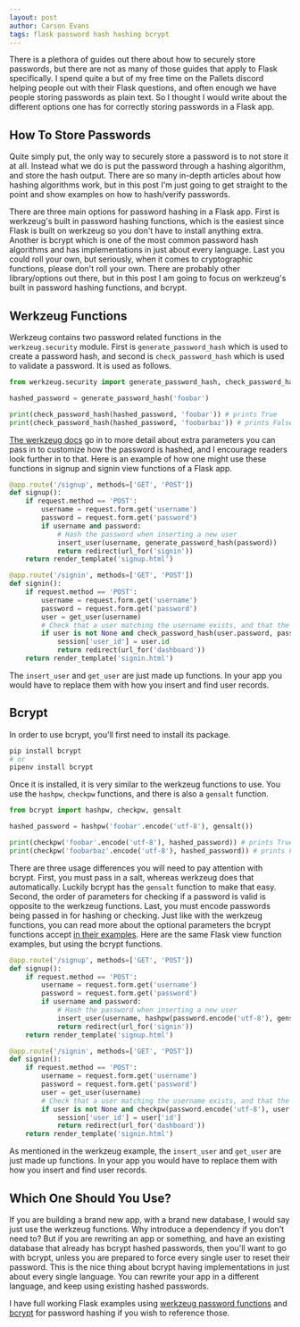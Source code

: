 ```yaml
---
layout: post
author: Carson Evans
tags: flask password hash hashing bcrypt
---
```


There is a plethora of guides out there about how to securely store passwords, but there are not as many of those guides that apply to Flask specifically.  I spend quite a but of my free time on the Pallets discord helping people out with their Flask questions, and often enough we have people storing passwords as plain text.  So I thought I would write about the different options one has for correctly storing passwords in a Flask app.

## How To Store Passwords

Quite simply put, the only way to securely store a password is to not store it at all. Instead what we do is put the password through a hashing algorithm, and store the hash output.  There are so many in-depth articles about how hashing algorithms work, but in this post I'm just going to get straight to the point and show examples on how to hash/verify passwords.

There are three main options for password hashing in a Flask app.  First is werkzeug's built in password hashing functions, which is the easiest since Flask is built on werkzeug so you don't have to install anything extra.  Another is bcrypt which is one of the most common password hash algorithms and has implementations in just about every language.  Last you could roll your own, but seriously, when it comes to cryptographic functions, please don't roll your own.  There are probably other library/options out there, but in this post I am going to focus on werkzeug's built in password hashing functions, and bcrypt.

## Werkzeug Functions

Werkzeug contains two password related functions in the `werkzeug.security` module. First is `generate_password_hash` which is used to create a password hash, and second is `check_password_hash` which is used to validate a password.  It is used as follows.

```python
from werkzeug.security import generate_password_hash, check_password_hash

hashed_password = generate_password_hash('foobar')

print(check_password_hash(hashed_password, 'foobar')) # prints True
print(check_password_hash(hashed_password, 'foobarbaz')) # prints False
```

[The werkzeug docs](https://werkzeug.palletsprojects.com/en/1.0.x/utils/#module-werkzeug.security) go in to more detail about extra parameters you can pass in to customize how the password is hashed, and I encourage readers look further in to that. Here is an example of how one might use these functions in signup and signin view functions of a Flask app.

```python
@app.route('/signup', methods=['GET', 'POST'])
def signup():
    if request.method == 'POST':
        username = request.form.get('username')
        password = request.form.get('password')
        if username and password:
            # Hash the password when inserting a new user
            insert_user(username, generate_password_hash(password))
            return redirect(url_for('signin'))
    return render_template('signup.html')

@app.route('/signin', methods=['GET', 'POST'])
def signin():
    if request.method == 'POST':
        username = request.form.get('username')
        password = request.form.get('password')
        user = get_user(username)
        # Check that a user matching the username exists, and that the password matches
        if user is not None and check_password_hash(user.password, password):
            session['user_id'] = user.id
            return redirect(url_for('dashboard'))
    return render_template('signin.html')
```

The `insert_user` and `get_user` are just made up functions.  In your app you would have to replace them with how you insert and find user records.

## Bcrypt

In order to use bcrypt, you'll first need to install its package.

```bash
pip install bcrypt
# or
pipenv install bcrypt
```

Once it is installed, it is very similar to the werkzeug functions to use.  You use the `hashpw`, `checkpw` functions, and there is also a `gensalt` function.

```python
from bcrypt import hashpw, checkpw, gensalt

hashed_password = hashpw('foobar'.encode('utf-8'), gensalt())

print(checkpw('foobar'.encode('utf-8'), hashed_password)) # prints True
print(checkpw('foobarbaz'.encode('utf-8'), hashed_password)) # prints False
```

There are three usage differences you will need to pay attention with bcrypt.  First, you must pass in a salt, whereas werkzeug does that automatically. Luckily bcrypt has the `gensalt` function to make that easy. Second, the order of parameters for checking if a password is valid is opposite to the werkzeug functions. Last, you must encode passwords being passed in for hashing or checking. Just like with the werkzeug functions, you can read more about the optional parameters the bcrypt functions accept [in their examples](https://github.com/pyca/bcrypt/#usage). Here are the same Flask view function examples, but using the bcrypt functions.

```python
@app.route('/signup', methods=['GET', 'POST'])
def signup():
    if request.method == 'POST':
        username = request.form.get('username')
        password = request.form.get('password')
        if username and password:
            # Hash the password when inserting a new user
            insert_user(username, hashpw(password.encode('utf-8'), gensalt()))
            return redirect(url_for('signin'))
    return render_template('signup.html')

@app.route('/signin', methods=['GET', 'POST'])
def signin():
    if request.method == 'POST':
        username = request.form.get('username')
        password = request.form.get('password')
        user = get_user(username)
        # Check that a user matching the username exists, and that the password matches
        if user is not None and checkpw(password.encode('utf-8'), user['password']):
            session['user_id'] = user['id']
            return redirect(url_for('dashboard'))
    return render_template('signin.html')
```

As mentioned in the werkzeug example, the `insert_user` and `get_user` are just made up functions.  In your app you would have to replace them with how you insert and find user records.

## Which One Should You Use?

If you are building a brand new app, with a brand new database, I would say just use the werkzeug functions.  Why introduce a dependency if you don't need to?  But if you are rewriting an app or something, and have an existing database that already has bcrypt hashed passwords, then you'll want to go with bcrypt, unless you are prepared to force every single user to reset their password.  This is the nice thing about bcrypt having implementations in just about every single language.  You can rewrite your app in a different language, and keep using existing hashed passwords.


I have full working Flask examples using [werkzeug password functions](https://github.com/carc1n0gen/tutorial-apps/tree/master/flask-password-hashing-werkzeug) and [bcrypt](https://github.com/carc1n0gen/tutorial-apps/tree/master/flask-password-hashing-bcrypt) for password hashing if you wish to reference those.

